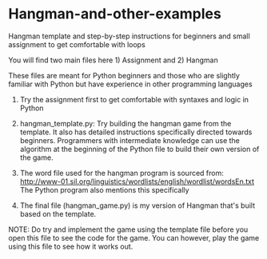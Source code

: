 # Hangman-and-other-examples
Hangman template and step-by-step instructions for beginners and small assignment to get comfortable with loops

You will find two main files here 1) Assignment and 2) Hangman

These files are meant for Python beginners and those who are slightly familiar with Python but have experience in other programming languages

1) Try the assignment first to get comfortable with syntaxes and logic in Python

2) hangman_template.py: Try building the hangman game from the template. It also has detailed instructions specifically directed towards beginners. Programmers with intermediate knowledge can use the algorithm at the beginning of the Python file to build their own version of the game.

3) The word file used for the hangman program is sourced from: http://www-01.sil.org/linguistics/wordlists/english/wordlist/wordsEn.txt
The Python program also mentions this specifically

4) The final file (hangman_game.py) is my version of Hangman that's built based on the template.

NOTE: Do try and implement the game using the template file before you open this file to see the code for the game.
You can however, play the game using this file to see how it works out.
